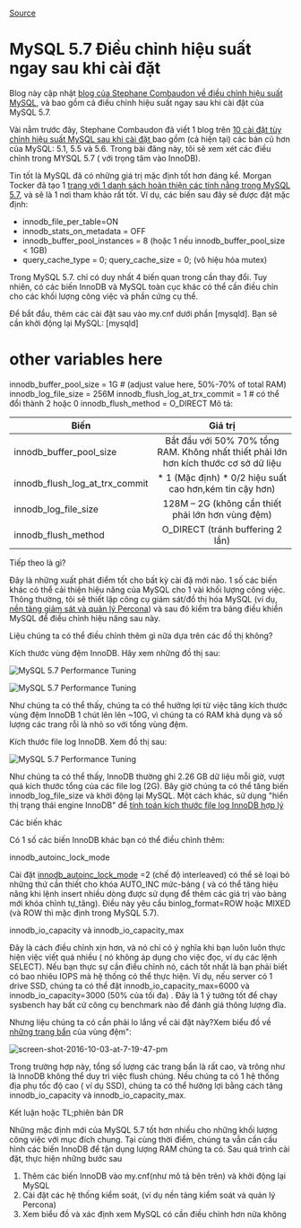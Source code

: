 [Source](https://www.percona.com/blog/2016/10/12/mysql-5-7-performance-tuning-immediately-after-installation/ "Permalink to MySQL 5.7 Performance Tuning Immediately After Installation")

# MySQL 5.7 Điều chỉnh hiệu suất ngay sau khi cài đặt
Blog này cập nhật [blog của Stephane Combaudon về điều chỉnh hiệu suất MySQL][1], và bao gồm cả điều chỉnh hiệu suất ngay sau khi cài đặt của MySQL 5.7.

Vài nằm trước đây, Stephane Combaudon đã viết 1 blog trên [10 cài đặt tùy chỉnh hiệu suất MySQL sau khi cài đặt ][1] bao gồm (cả hiện tại) các bản cũ hơn của MySQL: 5.1, 5.5 và 5.6. Trong bài đăng này, tôi sẽ xem xét các điều chỉnh trong MYSQL 5.7 ( với trọng tâm vào InnoDB).

Tin tốt là MySQL đã có những giá trị mặc định tốt hơn đáng kể. Morgan Tocker đã tạo 1 [trang với 1 danh sách hoàn thiện các tính nằng trong MySQL  5.7][2], và sẽ là 1 nơi tham khảo rất tốt. Ví dụ, các biến sau đây sẽ được đặt mặc định:

- innodb_file_per_table=ON
- innodb_stats_on_metadata = OFF
- innodb_buffer_pool_instances = 8 (hoặc 1 nếu innodb_buffer_pool_size < 1GB)
- query_cache_type = 0; query_cache_size = 0; (vô hiệu hóa mutex)


Trong MySQL 5.7. chỉ có duy nhất 4 biến quan trong cần thay đổi. Tuy nhiên, có các biến InnoDB và MySQL toàn cục khác có thể cần điều chỉn cho các khối lượng công việc và phần cứng cụ thể.

Để bắt đầu, thêm các cài đặt sau vào my.cnf dưới phần [mysqld]. Bạn sẽ cần khởi động lại MySQL:
[mysqld] 
# other variables here 
innodb_buffer_pool_size = 1G # (adjust value here, 50%-70% of total RAM)
innodb_log_file_size = 256M 
innodb_flush_log_at_trx_commit = 1 # có thể đổi thành 2 hoặc 0 
innodb_flush_method = O_DIRECT
Mô tả:

| Biến |  Giá trị | 
| ------------- |:-------------:| 
| innodb_buffer_pool_size |  Bắt đầu với 50% 70% tổng RAM. Không nhất thiết phải lớn hơn kích thước cơ sở dữ liệu|  
| innodb_flush_log_at_trx_commit | * 1   (Mặc định) * 0/2 hiệu suất cao hơn,kém tin cậy hơn)|  
| innodb_log_file_size |  128M – 2G (không cần thiết phải lớn hơn vùng đệm) |  
| innodb_flush_method |  O_DIRECT (tránh buffering 2 lần) | 

 

Tiếp theo là gì?

Đây là những xuất phát điểm tốt cho bất kỳ cài đặ mới nào. 1 số các biến khác có thể cải thiện hiệu năng của MySQL cho 1 vài khối lượng công việc. Thông thường, tôi sẽ thiết lập  công cụ giám sát/đồ thị hóa MySQL (ví dụ, [nền tảng giảm sát và quản lý Percona][3]) và sau đó kiểm tra bảng điều khiển MySQL để điều chỉnh hiệu năng sau này.

Liệu chúng ta có thể điều chỉnh thêm gì nữa dựa trên các đồ thị không?

Kích thước vùng đệm InnoDB. Hãy xem những đồ thị sau:

![MySQL 5.7 Performance Tuning][4]

![MySQL 5.7 Performance Tuning][5]

Như chúng ta có thể thấy, chúng ta có thể hưởng lợi từ việc tăng kích thước vùng đệm InnoDB 1 chút lên lên ~10G, vì chúng ta có RAM khả dụng và số lượng các trang rỗi là nhỏ so với tổng vùng đệm.

Kích thước file log InnoDB. Xem đồ thị sau:

![MySQL 5.7 Performance Tuning][6]


Như chúng ta có thể thấy, InnoDB thường ghi 2.26 GB dữ liệu mỗi giờ, vượt quá kích thước tổng của các file log (2G). Bây giờ chúng ta có thể tăng biến innodb_log_file_size và khởi động lại MySQL. Một cách khác, sử dụng "hiển thị trạng thái engine InnoDB" để [tính toán kích thước file log InnoDB hợp lý][7]

Các biến khác

Có 1 số các biến InnoDB khác bạn có thể điều chỉnh thêm:

innodb_autoinc_lock_mode

Cài đặt [innodb_autoinc_lock_mode][8] =2 (chế độ interleaved) có thể sẽ loại bỏ những thứ cần thiết cho khóa AUTO_INC mức-bảng ( và có thể tăng hiệu năng khi lệnh insert nhiều dòng được sử dụng để thêm các giá trị vào bảng mới khóa chỉnh tự_tăng).  Điều này yêu cầu binlog_format=ROW  hoặc MIXED  (và ROW thì mặc định trong MySQL 5.7).


innodb_io_capacity và innodb_io_capacity_max

Đây là cách điều chỉnh xịn hơn, và nó chỉ có ý nghĩa khi bạn luôn luôn thực hiện việc viết quá nhiều ( nó không áp dụng cho việc đọc, ví dụ các lệnh SELECT). Nếu bạn thực sự cần điều chỉnh nó, cách tốt nhất là bạn phải biết có bao nhiêu IOPS mà hệ thống có thể thực hiện. Ví dụ, nếu server có 1 drive SSD, chúng ta có thể đặt innodb_io_capacity_max=6000 và innodb_io_capacity=3000 (50% của tối đa) . Đây là 1 ý tưởng tốt để chạy sysbench hay bất cứ công cụ benchmark nào để đánh giá thông lượng đĩa.

Nhưng liệu chúng ta có cần phải lo lắng về cài đặt này?Xem biểu đồ về [những trang bẩn][9] của vùng đệm":

![screen-shot-2016-10-03-at-7-19-47-pm][10]


Trong trường hợp này, tổng số lượng các trang bẩn là rất cao, và trông như là InnoDB không thể duy trì việc flush chúng. Nếu chúng ta có 1 hệ thống địa phụ tốc độ cao ( ví dụ SSD), chúng ta có thể hưởng lợi bằng cách tăng innodb_io_capacity và innodb_io_capacity_max.

Kết luận hoặc TL;phiên bản DR 

Những mặc định mới của MySQL 5.7 tốt hơn nhiều cho những khối lượng công việc với mục đích chung. Tại cùng thời điểm, chúng ta vẫn cần cấu hình các biến InnoDB để tận dụng lượng RAM chúng ta có. Sau quá trình cài đặt, thực hiện những bước sau

1. Thêm các biến InnoDB vào my.cnf(như mô tả bên trên) và khởi động lại MySQL
2. Cài đặt các hệ thống kiểm soát, (ví dụ nền tảng kiểm soát và quản lý Percona)
3. Xem biểu đồ và xác định xem MySQL có cần điều chỉnh hơn nữa không

[1]: https://www.percona.com/blog/2014/01/28/10-mysql-performance-tuning-settings-after-installation/
[2]: http://www.thecompletelistoffeatures.com/
[3]: http://pmmdemo.percona.com
[4]: https://www.percona.com/blog/wp-content/uploads/2016/10/Screen-Shot-2016-10-03-at-12.49.22-PM.png
[5]: https://www.percona.com/blog/wp-content/uploads/2016/10/Screen-Shot-2016-10-03-at-12.48.13-PM.png
[6]: https://www.percona.com/blog/wp-content/uploads/2016/10/Screen-Shot-2016-10-03-at-12.43.52-PM.png
[7]: https://www.percona.com/blog/2008/11/21/how-to-calculate-a-good-innodb-log-file-size/
[8]: http://dev.mysql.com/doc/refman/5.7/en/innodb-auto-increment-handling.html
[9]: http://dev.mysql.com/doc/refman/5.7/en/glossary.html#glos_dirty_page
[10]: https://www.percona.com/blog/wp-content/uploads/2016/10/Screen-Shot-2016-10-03-at-7.19.47-PM.png
[11]: https://secure.gravatar.com/avatar/79877aeedbd68531a30468cd771d5d07?s=84&d=mm&r=g
[12]: https://www.percona.com/blog/author/alexanderrubin/
